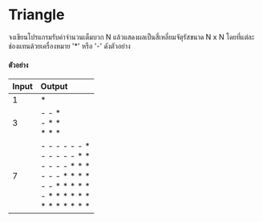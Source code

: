 # Triangle

จงเขียนโปรแกรมรับค่าจำนวนเต็มบวก N แล้วแสดงผลเป็นสี่เหลี่ยมจัตุรัสขนาด N x N โดยที่แต่ละช่องแทนด้วยเครื่องหมาย '*' หรือ '-' ดังตัวอย่าง

#### ตัวอย่าง

| Input | Output |
| :---- | :----- |
|   1   | *      |
|   3   | - - * <br> - * * <br> * * * |
|   7   | - - - - - - * <br> - - - - - * *  <br> - - - - * * * <br> - - - * * * * <br> - - * * * * * <br> - * * * * * *  <br> * * * * * * * |
